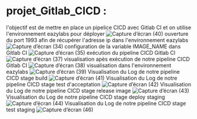 # projet_Gitlab_CICD :
l'objectif est de mettre en place un pipelice CICD avec Gitlab CI et on utilise l'environnement eazylabs pour déployer 
![Capture d’écran (40)](https://github.com/mikimihia/CICD_complet_gitlabCI/assets/44511981/f614f490-cc46-4dbf-8912-8ef5e4e0a15f)
ouverture du port 1993 afin de récupérer l'adresse ip dans l'environnement eazylabs
![Capture d’écran (34)](https://github.com/mikimihia/CICD_complet_gitlabCI/assets/44511981/1ea7370e-e488-4ab5-82dc-69eb28506db6)
configuration de la variable IMAGE_NAME dans Gitlab CI
![Capture d’écran (35)](https://github.com/mikimihia/CICD_complet_gitlabCI/assets/44511981/d907a85b-2daf-4871-bc66-a62e60a53877)
exécution du pipeline CICD Gitlab CI
![Capture d’écran (37)](https://github.com/mikimihia/CICD_complet_gitlabCI/assets/44511981/c73c67e3-8c1c-4ccb-9068-e8a0410aa476)
visualisation apès exécution de notre pipeline CICD Gitlab CI
![Capture d’écran (38)](https://github.com/mikimihia/CICD_complet_gitlabCI/assets/44511981/56cf7cbc-f0d9-48dd-a763-3ba8eb0a3836)
visualisation dans l'environnement eazylabs
![Capture d’écran (39)](https://github.com/mikimihia/CICD_complet_gitlabCI/assets/44511981/b3d05572-a50f-4a3c-bf36-4e240972e07c)
Visualisation du Log de notre pipeline CICD stage build
![Capture d’écran (41)](https://github.com/mikimihia/CICD_complet_gitlabCI/assets/44511981/e173add3-20c1-4e56-a0ee-33ff3b60ed18)
Visualisation du Log de notre pipeline CICD stage test d'acceptation
![Capture d’écran (42)](https://github.com/mikimihia/CICD_complet_gitlabCI/assets/44511981/6db53fb3-a924-47bd-a7e1-e4445ece4dd3)
Visualisation du Log de notre pipeline CICD stage release image
![Capture d’écran (43)](https://github.com/mikimihia/CICD_complet_gitlabCI/assets/44511981/e3e976cc-0b8f-41cb-b6b8-2390d60aa232)
Visualisation du Log de notre pipeline CICD stage deploy staging
![Capture d’écran (44)](https://github.com/mikimihia/CICD_complet_gitlabCI/assets/44511981/2e777576-8079-4d72-8c29-b4fa2a8da29b)
Visualisation du Log de notre pipeline CICD stage test staging
![Capture d’écran (46)](https://github.com/mikimihia/CICD_complet_gitlabCI/assets/44511981/ad365d9a-a84b-4e60-a99b-3f00e8ac07e7)













